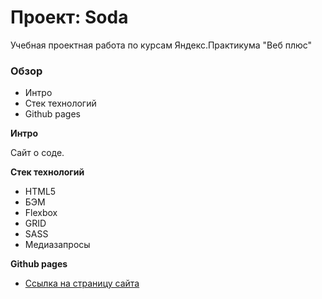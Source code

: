 # Проект: Soda
Учебная проектная работа по курсам Яндекс.Практикума "Веб плюс"
### Обзор

* Интро
* Стек технологий
* Github pages

**Интро**

Сайт о соде.

**Стек технологий**
* HTML5
* БЭМ
* Flexbox
* GRID
* SASS
* Медиазапросы

**Github pages**

* [Ссылка на страницу сайта](https://danila4191.github.io/Soda/)
